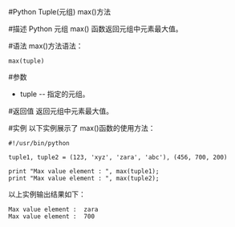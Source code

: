 #Python Tuple(元组) max()方法

#描述
Python 元组 max() 函数返回元组中元素最大值。

#语法
max()方法语法：

```
max(tuple)
```
#参数
- tuple -- 指定的元组。

#返回值
返回元组中元素最大值。

#实例
以下实例展示了 max()函数的使用方法：


```
#!/usr/bin/python

tuple1, tuple2 = (123, 'xyz', 'zara', 'abc'), (456, 700, 200)

print "Max value element : ", max(tuple1);
print "Max value element : ", max(tuple2);
```

以上实例输出结果如下：

```
Max value element :  zara
Max value element :  700
```